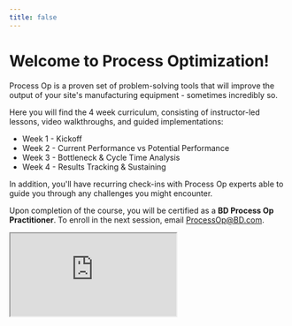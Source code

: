 ```yaml
---
title: false
---
```


# Welcome to Process Optimization!

Process Op is a proven set of problem-solving tools that will improve the output of your site's manufacturing equipment - sometimes incredibly so.

Here you will find the 4 week curriculum, consisting of instructor-led lessons, video walkthroughs, and guided implementations:

- Week 1 - Kickoff
- Week 2 - Current Performance vs Potential Performance
- Week 3 - Bottleneck & Cycle Time Analysis
- Week 4 - Results Tracking & Sustaining

In addition, you'll have recurring check-ins with Process Op experts able to guide you through any challenges you might encounter.

Upon completion of the course, you will be certified as a **BD Process Op Practitioner**. To enroll in the next session, email <ProcessOp@BD.com>.

<iframe src="https://www.youtube.com/embed/dGC3AblJrs0"></iframe>

